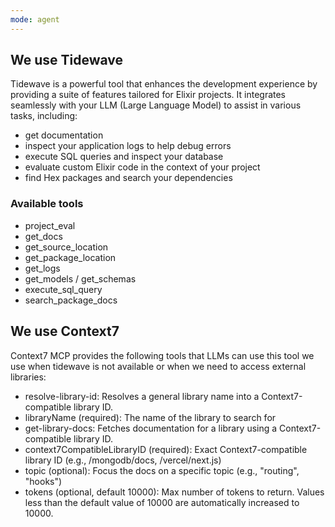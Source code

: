 ```yaml
---
mode: agent
---
```

## We use Tidewave
Tidewave is a powerful tool that enhances the development experience by providing a suite of features tailored for Elixir projects. It integrates seamlessly with your LLM (Large Language Model) to assist in various tasks, including:
  * get documentation
  * inspect your application logs to help debug errors
  * execute SQL queries and inspect your database
  * evaluate custom Elixir code in the context of your project
  * find Hex packages and search your dependencies
  ### Available tools
  * project_eval
  * get_docs
  * get_source_location
  * get_package_location
  * get_logs
  * get_models / get_schemas
  * execute_sql_query
  * search_package_docs
## We use Context7
Context7 MCP provides the following tools that LLMs can use this tool we use when tidewave is not available or when we need to access external libraries:
  * resolve-library-id: Resolves a general library name into a Context7-compatible library ID.
  * libraryName (required): The name of the library to search for
  * get-library-docs: Fetches documentation for a library using a Context7-compatible library ID.
  * context7CompatibleLibraryID (required): Exact Context7-compatible library ID (e.g., /mongodb/docs, /vercel/next.js)
  * topic (optional): Focus the docs on a specific topic (e.g., "routing", "hooks")
  * tokens (optional, default 10000): Max number of tokens to return. Values less than the default value of 10000 are automatically increased to 10000.